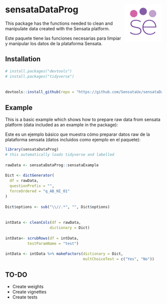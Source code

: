 
<!-- README.md is generated from README.Rmd. Please edit that file -->

# sensataDataProg <img src="man/figures/sensata-small-logo-512x512.png" align="right" width="120" />

<!-- badges: start -->
<!-- badges: end -->

This package has the functions needed to clean and manipulate data
created with the Sensata platform.

Este paquete tiene las funciones necesarias para limpiar y manipular los
datos de la plataforma Sensata.

## Installation

``` r
# install.packages("devtools")
# install.packages("tidyverse")


devtools::install_github(repo = "https://github.com/SensataUx/sensataDataAnalysis", ref = "main", build_vignettes = T)
```

## Example

This is a basic example which shows how to prepare raw data from sensata
platform (data included as an example in the package):

Este es un ejemplo básico que muestra cómo preparar datos raw de la
plataforma sensata (datos incluidos como ejemplo en el paquete):

``` r
library(sensataDataProg)
# this automatically loads tidyverse and labelled

rawData <- sensataDataProg::sensataExample

Dict <- dictGenerator(
  df = rawData,
  questionPrefix = "",
  forceOrdered = "q_AB_NI_01"
)

Dict$options <- sub("\\//.*", "", Dict$options)


intData <- cleanCols(df = rawData,
                    dictionary = Dict)

intData<- scrubRows(df = intData,
          testParamName = "test")

intData <- intData %>% makeFactors(dictionary = Dict,
                                   multChoiceText = c("Yes", "No"))
```

## TO-DO

-   Create weights
-   Create vignettes
-   Create tests
